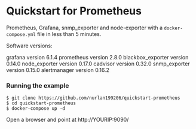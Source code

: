 # Quickstart for Prometheus

Prometheus, Grafana, snmp_exporter and node-exporter with a `docker-compose.yml` file in less than 5 minutes.

Software versions:

grafana version 6.1.4
prometheus version 2.8.0
blackbox_exporter version 0.14.0
node_exporter version 0.17.0
cadvisor version 0.32.0
snmp_exporter version 0.15.0
alertmanager version 0.16.2


### Running the example

```
$ git clone https://github.com/nurlan199206/quickstart-prometheus
$ cd quickstart-prometheus
$ docker-compose up -d
```
Open a browser and point at http://YOURIP:9090/




